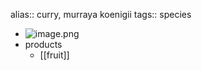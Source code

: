 alias:: curry, murraya koenigii
tags:: species

- ![image.png](https://peach-geographical-bat-397.mypinata.cloud/ipfs/QmUwqvAu2H9S9HYmohjStyQYHtKicfdEwGc5P79TJPV6LH)
- products
	- [[fruit]]